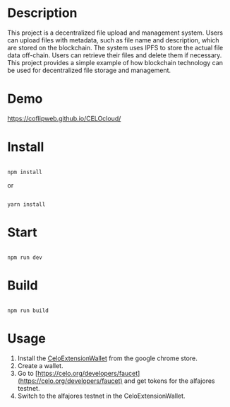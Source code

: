# Description

This project is a decentralized file upload and management system. Users can upload files with metadata, such as file name and description, which are stored on the blockchain. The system uses IPFS to store the actual file data off-chain. Users can retrieve their files and delete them if necessary. This project provides a simple example of how blockchain technology can be used for decentralized file storage and management.

# Demo 

https://coflipweb.github.io/CELOcloud/


# Install

```

npm install

```

or 

```

yarn install

```

# Start

```

npm run dev

```

# Build

```

npm run build

```
# Usage
1. Install the [CeloExtensionWallet](https://chrome.google.com/webstore/detail/celoextensionwallet/kkilomkmpmkbdnfelcpgckmpcaemjcdh?hl=en) from the google chrome store.
2. Create a wallet.
3. Go to [https://celo.org/developers/faucet](https://celo.org/developers/faucet) and get tokens for the alfajores testnet.
4. Switch to the alfajores testnet in the CeloExtensionWallet.
